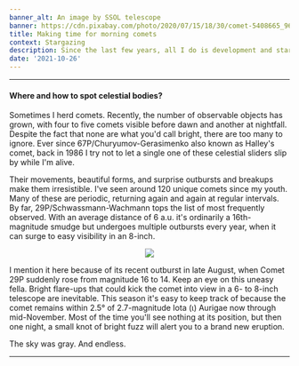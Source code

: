 ```yaml
---
banner_alt: An image by SSOL telescope
banner: https://cdn.pixabay.com/photo/2020/07/15/18/30/comet-5408665_960_720.jpg
title: Making time for morning comets
context: Stargazing
description: Since the last few years, all I do is development and stargazing.
date: '2021-10-26'
---
```


---

#### Where and how to spot celestial bodies?

Sometimes I herd comets. Recently, the number of observable objects has grown, with four to five comets visible before dawn and another at nightfall. Despite the fact that none are what you'd call bright, there are too many to ignore. Ever since 67P/Churyumov-Gerasimenko also known as Halley's comet, back in 1986 I try not to let a single one of these celestial sliders slip by while I'm alive.

Their movements, beautiful forms, and surprise outbursts and breakups make them irresistible. I've seen around 120 unique comets since my youth. Many of these are periodic, returning again and again at regular intervals. By far, 29P/Schwassmann-Wachmann tops the list of most frequently observed. With an average distance of 6 a.u. it's ordinarily a 16th-magnitude smudge but undergoes multiple outbursts every year, when it can surge to easy visibility in an 8-inch.

<center>
    <img src="https://cdn.statically.io/gh/thatsameguyokay/images/main/comets.jpg" style={{width: "90%"}}></img>
</center>

I mention it here because of its recent outburst in late August, when Comet 29P suddenly rose from magnitude 16 to 14. Keep an eye on this uneasy fella. Bright flare-ups that could kick the comet into view in a 6- to 8-inch telescope are inevitable. This season it's easy to keep track of because the comet remains within 2.5° of 2.7-magnitude Iota (ι) Aurigae now through mid-November. Most of the time you'll see nothing at its position, but then one night, a small knot of bright fuzz will alert you to a brand new eruption.

The sky was gray. And endless.

---
